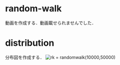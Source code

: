 # random-walk
動画を作成する．動画載せられませんでした．

# distribution
分布図を作成する．
![rk = randomwalk(10000,50000)](https://user-images.githubusercontent.com/53480622/116846612-a068fd00-ac23-11eb-9eb8-7cdd929cdbdb.png)

